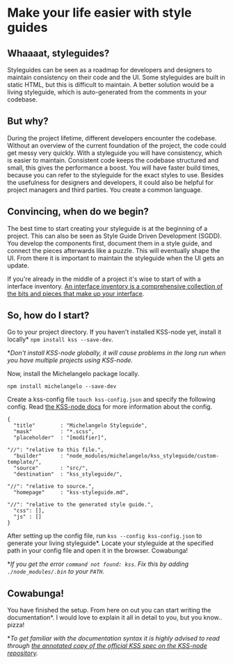 # Make your life easier with style guides


## Whaaaat, styleguides?
Styleguides can be seen as a roadmap for developers and designers to maintain consistency on their code and the UI. Some styleguides are built in static HTML, but this is difficult to maintain. A better solution would be a living styleguide, which is auto-generated from the comments in your codebase.


## But why?
During the project lifetime, different developers encounter the codebase. Without an overview of the current foundation of the project, the code could get messy very quickly. With a styleguide you will have consistency, which is easier to maintain. Consistent code keeps the codebase structured and small, this gives the performance a boost. You will have faster build times, because you can refer to the styleguide for the exact styles to use. Besides the usefulness for designers and developers, it could also be helpful for project managers and third parties. You create a common language.


## Convincing, when do we begin?
The best time to start creating your styleguide is at the beginning of a project. This can also be seen as Style Guide Driven Development (SGDD). You develop the components first, document them in a style guide, and connect the pieces afterwards like a puzzle. This will eventually shape the UI. From there it is important to maintain the styleguide when the UI gets an update.

If you're already in the middle of a project it's wise to start of with a interface inventory. [An interface inventory is a comprehensive collection of the bits and pieces that make up your interface](http://bradfrost.com/blog/post/interface-inventory/).


## So, how do I start?
Go to your project directory. If you haven't installed KSS-node yet, install it locally* `npm install kss --save-dev`.

**Don't install KSS-node globally, it will cause problems in the long run when you have multiple projects using KSS-node.*

Now, install the Michelangelo package locally.

```
npm install michelangelo --save-dev
```

Create a kss-config file `touch kss-config.json` and specify the following config. Read [the KSS-node docs](https://github.com/kss-node/kss-node#using-the-command-line-tool) for more information about the config.
```
{
  "title"        : "Michelangelo Styleguide",
  "mask"         : "*.scss",
  "placeholder"  : "[modifier]",

"//": "relative to this file.",
  "builder"      : "node_modules/michelangelo/kss_styleguide/custom-template/",
  "source"       : "src/",
  "destination"  : "kss_styleguide/",

"//": "relative to source.",
  "homepage"     : "kss-styleguide.md",

"//": "relative to the generated style guide.",
  "css": [],
  "js" : []
}
```

After setting up the config file, run `kss --config kss-config.json` to generate your living styleguide*. Locate your styleguide at the specified path in your config file and open it in the browser. Cowabunga!

**If you get the error `command not found: kss`. Fix this by adding `./node_modules/.bin` to your `PATH`.*


## Cowabunga!
You have finished the setup. From here on out you can start writing the documentation*. I would love to explain it all in detail to you, but you know.. pizza!

**To get familiar with the documentation syntax it is highly advised to read through [the annotated copy of the official KSS spec on the KSS-node repository](https://github.com/kss-node/kss/blob/spec/SPEC.md).*
